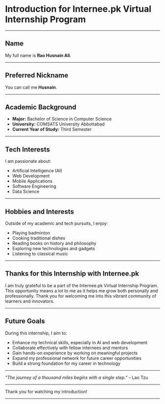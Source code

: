 # Introduction for Internee.pk Virtual Internship Program

---

## Name  
My full name is **Rao Husnain Ali**.

---

## Preferred Nickname  
You can call me **Husnain**.

---

## Academic Background  
- **Major:** Bachelor of Science in Computer Science  
- **University:** COMSATS University Abbottabad  
- **Current Year of Study:** Third Semester  

---

## Tech Interests  
I am passionate about:  
- Artificial Intelligence (AI)  
- Web Development  
- Mobile Applications  
- Software Engineering  
- Data Science  

---

## Hobbies and Interests  
Outside of my academic and tech pursuits, I enjoy:  
- Playing badminton  
- Cooking traditional dishes  
- Reading books on history and philosophy  
- Exploring new technologies and gadgets  
- Listening to classical music  

---

## Thanks for this Internship with Internee.pk  
I am truly grateful to be a part of the Internee.pk Virtual Internship Program. This opportunity means a lot to me as it helps me grow both personally and professionally. Thank you for welcoming me into this vibrant community of learners and innovators.

---

## Future Goals  
During this internship, I aim to:  
- Enhance my technical skills, especially in AI and web development  
- Collaborate effectively with fellow internees and mentors  
- Gain hands-on experience by working on meaningful projects  
- Expand my professional network for future career opportunities  
- Build a strong foundation for my career in technology  

---

*“The journey of a thousand miles begins with a single step.”* – Lao Tzu

---

Thank you for watching my introduction!

---

